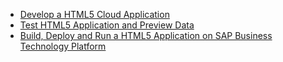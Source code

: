 
* [Develop a HTML5 Cloud Application](./develop/README.md)
* [Test HTML5 Application and Preview Data](./test/README.md)
* [Build, Deploy and Run a HTML5 Application on SAP Business Technology Platform](./buildDeploy/README.md)

